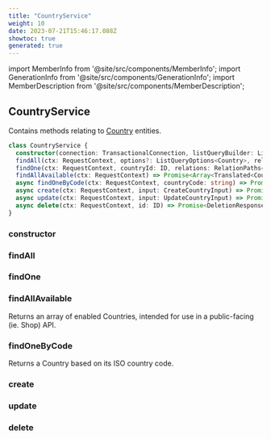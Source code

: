 ```yaml
---
title: "CountryService"
weight: 10
date: 2023-07-21T15:46:17.088Z
showtoc: true
generated: true
---
```

<!-- This file was generated from the Vendure source. Do not modify. Instead, re-run the "docs:build" script -->
import MemberInfo from '@site/src/components/MemberInfo';
import GenerationInfo from '@site/src/components/GenerationInfo';
import MemberDescription from '@site/src/components/MemberDescription';


## CountryService

<GenerationInfo sourceFile="packages/core/src/service/services/country.service.ts" sourceLine="33" packageName="@vendure/core" />

Contains methods relating to <a href='/reference/typescript-api/entities/country#country'>Country</a> entities.

```ts title="Signature"
class CountryService {
  constructor(connection: TransactionalConnection, listQueryBuilder: ListQueryBuilder, translatableSaver: TranslatableSaver, eventBus: EventBus, translator: TranslatorService)
  findAll(ctx: RequestContext, options?: ListQueryOptions<Country>, relations: RelationPaths<Country> = []) => Promise<PaginatedList<Translated<Country>>>;
  findOne(ctx: RequestContext, countryId: ID, relations: RelationPaths<Country> = []) => Promise<Translated<Country> | undefined>;
  findAllAvailable(ctx: RequestContext) => Promise<Array<Translated<Country>>>;
  async findOneByCode(ctx: RequestContext, countryCode: string) => Promise<Translated<Country>>;
  async create(ctx: RequestContext, input: CreateCountryInput) => Promise<Translated<Country>>;
  async update(ctx: RequestContext, input: UpdateCountryInput) => Promise<Translated<Country>>;
  async delete(ctx: RequestContext, id: ID) => Promise<DeletionResponse>;
}
```

<div className="members-wrapper">

### constructor

<MemberInfo kind="method" type="(connection: <a href='/reference/typescript-api/data-access/transactional-connection#transactionalconnection'>TransactionalConnection</a>, listQueryBuilder: <a href='/reference/typescript-api/data-access/list-query-builder#listquerybuilder'>ListQueryBuilder</a>, translatableSaver: <a href='/reference/typescript-api/service-helpers/translatable-saver#translatablesaver'>TranslatableSaver</a>, eventBus: <a href='/reference/typescript-api/events/event-bus#eventbus'>EventBus</a>, translator: TranslatorService) => CountryService"   />


### findAll

<MemberInfo kind="method" type="(ctx: <a href='/reference/typescript-api/request/request-context#requestcontext'>RequestContext</a>, options?: ListQueryOptions&#60;<a href='/reference/typescript-api/entities/country#country'>Country</a>&#62;, relations: RelationPaths&#60;<a href='/reference/typescript-api/entities/country#country'>Country</a>&#62; = []) => Promise&#60;<a href='/reference/typescript-api/common/paginated-list#paginatedlist'>PaginatedList</a>&#60;Translated&#60;<a href='/reference/typescript-api/entities/country#country'>Country</a>&#62;&#62;&#62;"   />


### findOne

<MemberInfo kind="method" type="(ctx: <a href='/reference/typescript-api/request/request-context#requestcontext'>RequestContext</a>, countryId: <a href='/reference/typescript-api/common/id#id'>ID</a>, relations: RelationPaths&#60;<a href='/reference/typescript-api/entities/country#country'>Country</a>&#62; = []) => Promise&#60;Translated&#60;<a href='/reference/typescript-api/entities/country#country'>Country</a>&#62; | undefined&#62;"   />


### findAllAvailable

<MemberInfo kind="method" type="(ctx: <a href='/reference/typescript-api/request/request-context#requestcontext'>RequestContext</a>) => Promise&#60;Array&#60;Translated&#60;<a href='/reference/typescript-api/entities/country#country'>Country</a>&#62;&#62;&#62;"   />

Returns an array of enabled Countries, intended for use in a public-facing (ie. Shop) API.
### findOneByCode

<MemberInfo kind="method" type="(ctx: <a href='/reference/typescript-api/request/request-context#requestcontext'>RequestContext</a>, countryCode: string) => Promise&#60;Translated&#60;<a href='/reference/typescript-api/entities/country#country'>Country</a>&#62;&#62;"   />

Returns a Country based on its ISO country code.
### create

<MemberInfo kind="method" type="(ctx: <a href='/reference/typescript-api/request/request-context#requestcontext'>RequestContext</a>, input: CreateCountryInput) => Promise&#60;Translated&#60;<a href='/reference/typescript-api/entities/country#country'>Country</a>&#62;&#62;"   />


### update

<MemberInfo kind="method" type="(ctx: <a href='/reference/typescript-api/request/request-context#requestcontext'>RequestContext</a>, input: UpdateCountryInput) => Promise&#60;Translated&#60;<a href='/reference/typescript-api/entities/country#country'>Country</a>&#62;&#62;"   />


### delete

<MemberInfo kind="method" type="(ctx: <a href='/reference/typescript-api/request/request-context#requestcontext'>RequestContext</a>, id: <a href='/reference/typescript-api/common/id#id'>ID</a>) => Promise&#60;DeletionResponse&#62;"   />




</div>

